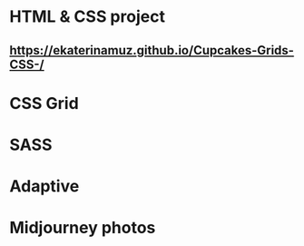 # HTML & CSS project
## https://ekaterinamuz.github.io/Cupcakes-Grids-CSS-/
# CSS Grid
# SASS
# Adaptive
# Midjourney photos
